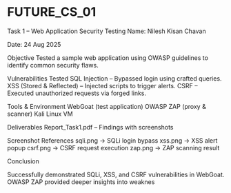 # FUTURE_CS_01

Task 1 – Web Application Security Testing
Name: Nilesh Kisan Chavan

Date: 24 Aug 2025

Objective
Tested a sample web application using OWASP 
guidelines to identify common security flaws.

Vulnerabilities Tested
SQL Injection – Bypassed login using crafted queries.
XSS (Stored & Reflected) – Injected scripts to trigger alerts.
CSRF – Executed unauthorized requests via forged links.

Tools & Environment
WebGoat (test application)
OWASP ZAP (proxy & scanner)
Kali Linux VM

Deliverables
Report_Task1.pdf – Findings with screenshots

Screenshot References
sqli.png → SQLi login bypass
xss.png → XSS alert popup
csrf.png → CSRF request execution
zap.png → ZAP scanning result

Conclusion

Successfully demonstrated SQLi, XSS, and CSRF vulnerabilities in WebGoat. OWASP ZAP provided deeper insights into weaknes

